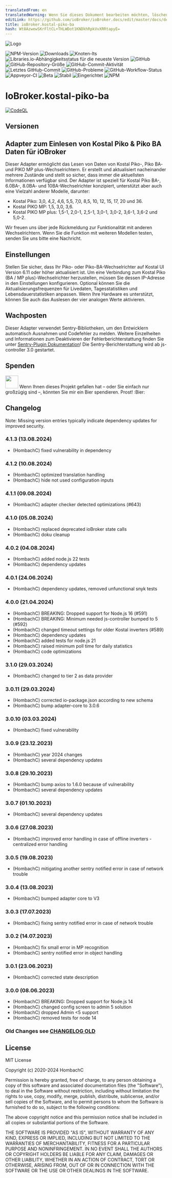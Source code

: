 ```yaml
---
translatedFrom: en
translatedWarning: Wenn Sie dieses Dokument bearbeiten möchten, löschen Sie bitte das Feld "translationsFrom". Andernfalls wird dieses Dokument automatisch erneut übersetzt
editLink: https://github.com/ioBroker/ioBroker.docs/edit/master/docs/de/adapterref/iobroker.kostal-piko-ba/README.md
title: ioBroker.kostal-piko-ba
hash: Wt8AzwewSKrFltCL+THLWDot1KNDkhRpkVvXRRtapyE=
---
```

![Logo](../../../en/adapterref/iobroker.kostal-piko-ba/admin/picoba.png)

![NPM-Version](https://img.shields.io/npm/v/iobroker.kostal-piko-ba.svg)
![Downloads](https://img.shields.io/npm/dm/iobroker.kostal-piko-ba?label=npm%20downloads&style=flat-square)
![Knoten-lts](https://img.shields.io/node/v-lts/iobroker.kostal-piko-ba?style=flat-square)
![Libraries.io-Abhängigkeitsstatus für die neueste Version](https://img.shields.io/librariesio/release/npm/iobroker.kostal-piko-ba?label=npm%20dependencies&style=flat-square)
![GitHub](https://img.shields.io/github/license/hombach/iobroker.kostal-piko-ba?style=flat-square)
![GitHub-Repository-Größe](https://img.shields.io/github/repo-size/hombach/iobroker.kostal-piko-ba?logo=github&style=flat-square)
![GitHub-Commit-Aktivität](https://img.shields.io/github/commit-activity/m/hombach/iobroker.kostal-piko-ba?logo=github&style=flat-square)
![Letztes GitHub-Commit](https://img.shields.io/github/last-commit/hombach/iobroker.kostal-piko-ba?logo=github&style=flat-square)
![GitHub-Probleme](https://img.shields.io/github/issues/hombach/iobroker.kostal-piko-ba?logo=github&style=flat-square)
![GitHub-Workflow-Status](https://img.shields.io/github/actions/workflow/status/hombach/iobroker.kostal-piko-ba/test-and-release.yml?branch=main&logo=github&style=flat-square)
![Appveyor-CI](https://ci.appveyor.com/api/projects/status/github/hombach/ioBroker.kostal-piko-ba?branch=master&svg=true)
![Beta](https://img.shields.io/npm/v/iobroker.kostal-piko-ba.svg?color=red&label=beta)
![Stabil](https://iobroker.live/badges/kostal-piko-ba-stable.svg)
![Eingerichtet](https://iobroker.live/badges/kostal-piko-ba-installed.svg)
![NPM](https://nodei.co/npm/iobroker.kostal-piko-ba.png?downloads=true)

# IoBroker.kostal-piko-ba
[![CodeQL](https://github.com/hombach/ioBroker.kostal-piko-ba/actions/workflows/codeql-analysis.yml/badge.svg)](https://github.com/hombach/ioBroker.kostal-piko-ba/actions/workflows/codeql-analysis.yml)

## Versionen
## Adapter zum Einlesen von Kostal Piko & Piko BA Daten für iOBroker
Dieser Adapter ermöglicht das Lesen von Daten von Kostal Piko-, Piko BA- und PIKO MP plus-Wechselrichtern.
Er erstellt und aktualisiert nacheinander mehrere Zustände und stellt so sicher, dass immer die aktuellsten Informationen verfügbar sind.
Der Adapter ist speziell für Kostal Piko BA-, 6.0BA-, 8.0BA- und 10BA-Wechselrichter konzipiert, unterstützt aber auch eine Vielzahl anderer Modelle, darunter:

- Kostal Piko: 3,0, 4,2, 4,6, 5,5, 7,0, 8,5, 10, 12, 15, 17, 20 und 36.
- Kostal PIKO MP: 1,5, 3,0, 3,6.
- Kostal PIKO MP plus: 1,5-1, 2,0-1, 2,5-1, 3,0-1, 3,0-2, 3,6-1, 3,6-2 und 5,0-2.

Wir freuen uns über jede Rückmeldung zur Funktionalität mit anderen Wechselrichtern. Wenn Sie die Funktion mit weiteren Modellen testen, senden Sie uns bitte eine Nachricht.

## Einstellungen
Stellen Sie sicher, dass Ihr Piko- oder Piko-BA-Wechselrichter auf Kostal UI Version 6.11 oder höher aktualisiert ist.
Um eine Verbindung zum Kostal Piko (BA / MP plus)-Wechselrichter herzustellen, müssen Sie dessen IP-Adresse in den Einstellungen konfigurieren.
Optional können Sie die Aktualisierungsfrequenzen für Livedaten, Tagesstatistiken und Lebensdauerstatistiken anpassen.
Wenn Ihre Hardware es unterstützt, können Sie auch das Auslesen der vier analogen Werte aktivieren.

## Wachposten
Dieser Adapter verwendet Sentry-Bibliotheken, um den Entwicklern automatisch Ausnahmen und Codefehler zu melden. Weitere Einzelheiten und Informationen zum Deaktivieren der Fehlerberichterstattung finden Sie unter [Sentry-Plugin Dokumentation](https://github.com/ioBroker/plugin-sentry#plugin-sentry)! Die Sentry-Berichterstattung wird ab js-controller 3.0 gestartet.

## Spenden
<a href="https://www.paypal.com/donate/?hosted_button_id=XFFBB332R4RCQ"><img src="https://raw.githubusercontent.com/Hombach/ioBroker.tibberlink/main/docu/bluePayPal.svg" height="40"></a> Wenn Ihnen dieses Projekt gefallen hat – oder Sie einfach nur großzügig sind –, könnten Sie mir ein Bier spendieren. Prost! :Bier:

## Changelog

Note: Missing version entries typically indicate dependency updates for improved security.

### 4.1.3 (13.08.2024)

* (HombachC) fixed vulnerability in dependency

### 4.1.2 (10.08.2024)

* (HombachC) optimized translation handling
* (HombachC) hide not used configuration inputs

### 4.1.1 (09.08.2024)

* (HombachC) adapter checker detected optimizations (#643)

### 4.1.0 (05.08.2024)

* (HombachC) replaced deprecated ioBroker state calls
* (HombachC) doku cleanup

### 4.0.2 (04.08.2024)

* (HombachC) added node.js 22 tests
* (HombachC) dependency updates

### 4.0.1 (24.06.2024)

* (HombachC) dependency updates, removed unfunctional snyk tests

### 4.0.0 (21.04.2024)

* (HombachC) BREAKING: Dropped support for Node.js 16 (#591)
* (HombachC) BREAKING: Minimum needed js-controller bumped to 5 (#592)
* (HombachC) changed timeout settings for older Kostal inverters (#589)
* (HombachC) dependency updates
* (HombachC) added tests for node.js 21
* (HombachC) raised minimum poll time for daily statistics
* (HombachC) code optimizations

### 3.1.0 (29.03.2024)

* (HombachC) changed to tier 2 as data provider

### 3.0.11 (29.03.2024)

* (HombachC) corrected io-package.json according to new schema
* (HombachC) bump adapter-core to 3.0.6

### 3.0.10 (03.03.2024)

* (HombachC) fixed vulnerability

### 3.0.9 (23.12.2023)

* (HombachC) year 2024 changes
* (HombachC) several dependency updates 

### 3.0.8 (29.10.2023)

* (HombachC) bump axios to 1.6.0 because of vulnerability
* (HombachC) several dependency updates 

### 3.0.7 (01.10.2023)

* (HombachC) several dependency updates 

### 3.0.6 (27.08.2023)

* (HombachC) improved error handling in case of offline inverters - centralized error handling 

### 3.0.5 (19.08.2023)

* (HombachC) mitigating another sentry notified error in case of network trouble

### 3.0.4 (13.08.2023)

* (HombachC) bumped adapter core to V3

### 3.0.3 (17.07.2023)

* (HombachC) fixing sentry notified error in case of network trouble

### 3.0.2 (14.07.2023)

* (HombachC) fix small error in MP recognition
* (HombachC) sentry notified error in object handling

### 3.0.1 (23.06.2023)

* (HombachC) corrected state description

### 3.0.0 (08.06.2023)

* (HombachC) BREAKING: Dropped support for Node.js 14
* (HombachC) changed config screen to admin 5 solution
* (HombachC) dropped Admin <5 support
* (HombachC) removed tests for node 14

### Old Changes see [CHANGELOG OLD](CHANGELOG_OLD.md)

## License
MIT License

Copyright (c) 2020-2024 HombachC

Permission is hereby granted, free of charge, to any person obtaining a copy
of this software and associated documentation files (the "Software"), to deal
in the Software without restriction, including without limitation the rights
to use, copy, modify, merge, publish, distribute, sublicense, and/or sell
copies of the Software, and to permit persons to whom the Software is
furnished to do so, subject to the following conditions:

The above copyright notice and this permission notice shall be included in all
copies or substantial portions of the Software.

THE SOFTWARE IS PROVIDED "AS IS", WITHOUT WARRANTY OF ANY KIND, EXPRESS OR
IMPLIED, INCLUDING BUT NOT LIMITED TO THE WARRANTIES OF MERCHANTABILITY,
FITNESS FOR A PARTICULAR PURPOSE AND NONINFRINGEMENT. IN NO EVENT SHALL THE
AUTHORS OR COPYRIGHT HOLDERS BE LIABLE FOR ANY CLAIM, DAMAGES OR OTHER
LIABILITY, WHETHER IN AN ACTION OF CONTRACT, TORT OR OTHERWISE, ARISING FROM,
OUT OF OR IN CONNECTION WITH THE SOFTWARE OR THE USE OR OTHER DEALINGS IN THE
SOFTWARE.